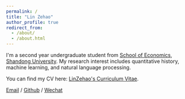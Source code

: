 ```yaml
---
permalink: /
title: "Lin Zehao"
author_profile: true
redirect_from: 
  - /about/
  - /about.html
---
```

I'm a second year undergraduate student from [School of Economics](https://www.econ.sdu.edu.cn/), [Shandong University](https://www.sdu.edu.cn/). My research interest includes quantitative history, machine learning, and natural language processing.

You can find my CV here: [LinZehao's Curriculum Vitae](../assets/curriculum_vitae.pdf).

[Email](mailto:202210093@mail.sdu.edu.cn) / [Github](https://github.com/LIN-ZeHao) / [Wechat](../images/wechat.jpg)
